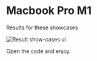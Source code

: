 # Macbook Pro M1

Results for these showcases

![Result show-cases ui](../../public/assets/Screen%20Recording%202022-03-13%20at%2022.11.08.gif)

Open the code and enjoy.